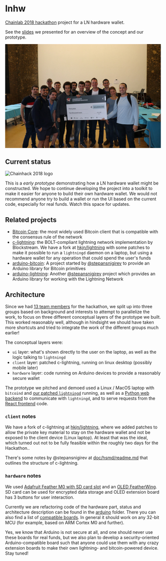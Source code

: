 # lnhw

[Chainlab 2018 hackathon](https://blockchain-hackathon.com/) project for a LN hardware wallet.

See the [slides](chainhack-slides.pdf) we presented
for an overview of the concept and our prototype.

![lnhw team](team.jpg)

## Current status

![Chainhack 2018 logo](https://blockchain-hackathon.com/assets/img/logo_hack_600.png)

This is a *early prototype* demonstrating how a LN hardware wallet might be constructed. We hope to continue
developing the project into a toolkit to make it easier for anyone to build their own hardware wallet. We
would not recommend anyone try to build a wallet or run the UI based on the current code, especially
for real funds. Watch this space for updates.

## Related projects

- [Bitcoin Core](https://github.com/bitcoin/bitcoin): the most widely used Bitcoin client that is
  compatible with the consensus rule of the network
- [c-lightning](https://github.com/elementsproject/lightning): the BOLT-compliant lightning network
  implementation by Blockstream. We have a fork at [hkjn/lightning](https://github.com/hkjn/lightning)
  with some patches to make it possible to run a `lightningd` daemon on a laptop, but using a hardware
  wallet for any operation that could spend the user's funds
- [arduino-bitcoin](https://github.com/arduino-bitcoin/arduino-bitcoin): A project started by
  [@stepansnigirev](https://github.com/stepansnigirev) to provide an Arduino library for Bitcoin
  primitives
- [arduino-lightning](https://github.com/arduino-bitcoin/arduino-lightning): Another
  [@stepansnigirev](https://github.com/stepansnigirev) project which provides an Arduino library for
  working with the Lightning Network

## Architecture

Since we had [13 team members](doc/team.md) for the hackathon, we split up into three groups based on
background and interests to attempt to parallelize the work, to focus on three different conceptual
layers of the prototype we built. This worked reasonably well, although in hindsight we should have
taken more shortcuts and tried to integrate the work of the different groups much earlier!

The conceptual layers were:
- `ui` layer: what's shown directly to the user on the laptop, as well as the logic talking to `lightningd`
- `client` layer: patched c-lightning, running on linux desktop (possibly mobile later)
- `hardware` layer: code running on Arduino devices to provide a reasonably secure wallet

The prototype we pitched and demoed used a Linux / MacOS laptop with `bitcoind` and
[our patched `lightningd`](https://github.com/hkjn/lightning) running, as well as a
[Python web backend](rpc/) to communicate with `lightningd`, and to serve requests
from the [React frontend](ui/) code.

### `client` notes

We have a fork of c-lightning at [hkjn/lightning](https://github.com/hkjn/lightning), where we
added patches to allow the private key material to stay on the hardware wallet and not
be exposed to the client device (Linux laptop). At least that was the ideal, which
turned out not to be fully feasible within the roughly two days for the Hackathon..

There's some notes by @stepansnigirev at [doc/hsmd/readme.md](doc/hsmd/readme.md) that outlines
the structure of c-lightning.

### `hardware` notes

We used [Adafruit Feather M0 with SD card slot](https://www.adafruit.com/product/2796) and an [OLED FeatherWing](https://www.adafruit.com/product/2900). SD card can be used for encrypted data storage and OLED extension board has 3 buttons for user interaction.

Currently we are refactoring code of the hardware part, status and architecture description can be found in the [arduino](arduino/) folder. There you can also find a list of [compatible boards](arduino/readme.md#boards). In general it should work on any 32-bit MCU (for example, based on ARM Cortex M0 and further).

Yes, we know that Arduino is not secure at all, and one should never use these boards for real funds, but we also plan to develop a security-oriented Arduino-compatible board such that anyone could use them with any crazy extension boards to make their own lightning- and bitcoin-powered device. Stay tuned!
